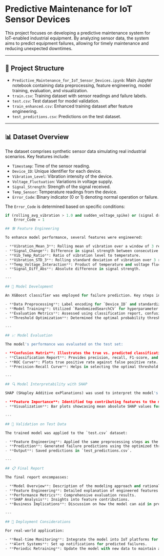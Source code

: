 # Predictive Maintenance for IoT Sensor Devices

This project focuses on developing a predictive maintenance system for IoT-enabled industrial equipment. By analyzing sensor data, the system aims to predict equipment failures, allowing for timely maintenance and reducing unexpected downtimes.

---

## 📁 Project Structure

- `Predictive_Maintenance_for_IoT_Sensor_Devices.ipynb`: Main Jupyter notebook containing data preprocessing, feature engineering, model training, evaluation, and visualization.
- `train.csv`: Training dataset with sensor readings and failure labels.
- `test.csv`: Test dataset for model validation.
- `train_enhanced.csv`: Enhanced training dataset after feature engineering.
- `test_predictions.csv`: Predictions on the test dataset.

---

## 📊 Dataset Overview

The dataset comprises synthetic sensor data simulating real industrial scenarios. Key features include:

- `Timestamp`: Time of the sensor reading.
- `Device_ID`: Unique identifier for each device.
- `Vibration_Level`: Vibration intensity of the device.
- `Voltage_Fluctuation`: Variations in voltage supply.
- `Signal_Strength`: Strength of the signal received.
- `Temp_Sensor`: Temperature readings from the device.
- `Error_Code`: Binary indicator (0 or 1) denoting normal operation or failure.

The `Error_Code` is determined based on specific conditions:

```python
if (rolling_avg_vibration > 1.0 and sudden_voltage_spike) or (signal drops over time):
    Error_Code = 1

## 🛠️ Feature Engineering

To enhance model performance, several features were engineered:

- **Vibration_Mean_3**: Rolling mean of vibration over a window of 3 readings.
- **Signal_Change**: Difference in signal strength between consecutive readings.
- **Vib_Temp_Ratio**: Ratio of vibration level to temperature.
- **Vibration_STD_3**: Rolling standard deviation of vibration over 3 readings.
- **Temp_Voltage_Interaction**: Product of temperature and voltage fluctuation.
- **Signal_Diff_Abs**: Absolute difference in signal strength.

---

## 🤖 Model Development

An XGBoost classifier was employed for failure prediction. Key steps included:

- **Data Preprocessing**: Label encoding for `Device_ID` and standardization of numerical features.
- **Model Training**: Utilized `RandomizedSearchCV` for hyperparameter tuning with a stratified 5-fold cross-validation.
- **Evaluation Metrics**: Assessed using classification report, confusion matrix, ROC AUC score, and precision-recall curves.
- **Threshold Optimization**: Determined the optimal probability threshold that maximizes the F1 score.

---

## 📈 Model Evaluation

The model's performance was evaluated on the test set:

- **Confusion Matrix**: Illustrates the true vs. predicted classifications.
- **Classification Report**: Provides precision, recall, F1-score, and support for each class.
- **ROC Curve**: Plots true positive rate against false positive rate.
- **Precision-Recall Curve**: Helps in selecting the optimal threshold.

---

## 🔍 Model Interpretability with SHAP

SHAP (SHapley Additive exPlanations) was used to interpret the model's predictions:

- **Feature Importance**: Identified top contributing features to the model's decisions.
- **Visualization**: Bar plots showcasing mean absolute SHAP values for the top features.

---

## 🧪 Validation on Test Data

The trained model was applied to the `test.csv` dataset:

- **Feature Engineering**: Applied the same preprocessing steps as the training data.
- **Prediction**: Generated failure predictions using the optimized threshold.
- **Output**: Saved predictions in `test_predictions.csv`.

---

## 📋 Final Report

The final report encompasses:

- **Model Overview**: Description of the modeling approach and rationale.
- **Feature Engineering**: Detailed explanation of engineered features.
- **Performance Metrics**: Comprehensive evaluation results.
- **SHAP Analysis**: Insights into feature contributions.
- **Business Implications**: Discussion on how the model can aid in proactive maintenance strategies.

---

## 🚀 Deployment Considerations

For real-world application:

- **Real-time Monitoring**: Integrate the model into IoT platforms for continuous monitoring.
- **Alert Systems**: Set up notifications for predicted failures.
- **Periodic Retraining**: Update the model with new data to maintain accuracy.

